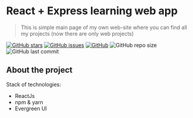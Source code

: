 # React + Express learning web app 

> This is simple main page of my own web-site where you
> can find all my projects (now there are only web projects)

[![GitHub stars][stars-shield]][stars-url]
[![GitHub issues][issues-shield]][issues-url]
[![GitHub][license-shield]][license-url]
![GitHub repo size](https://img.shields.io/github/repo-size/burevestnik-png/main-page)
![GitHub last commit](https://img.shields.io/github/last-commit/burevestnik-png/main-page)

## About the project
Stack of technologies:
- ReactJs
- npm & yarn
- Evergreen UI

[stars-shield]: https://img.shields.io/github/stars/burevestnik-png/main-page?style=social
[stars-url]: https://github.com/burevestnik-png/main-page/stargazers
[issues-shield]: https://img.shields.io/github/issues/burevestnik-png/main-page
[issues-url]: https://github.com/burevestnik-png/main-page/issues
[license-shield]: https://img.shields.io/github/license/burevestnik-png/main-page
[license-url]: https://github.com/burevestnik-png/main-page/blob/master/LICENSE
